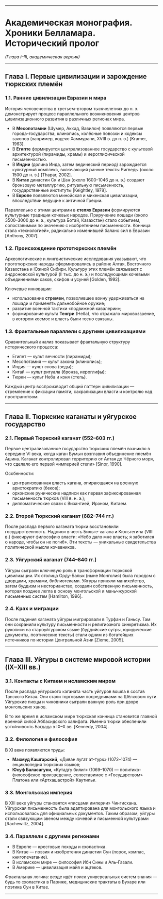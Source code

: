 ﻿---

# **Академическая монография. Хроники Белламара. Исторический пролог**

*(Глава I–III, академическая версия)*

---

## **Глава I. Первые цивилизации и зарождение тюркских племён**

### 1.1. Ранние цивилизации Евразии и мира

История человечества в третьем–втором тысячелетиях до н. э. демонстрирует процесс параллельного возникновения центров цивилизационного развития в различных регионах мира.

* В **Месопотамии** (Шумер, Аккад, Вавилон) появляются первые города-государства, клинопись, колёсные повозки и кодексы законов (например, кодекс Хаммурапи, XVIII в. до н. э.) [Kramer, 1963].
* В **Египте** формируется централизованное государство с культовой архитектурой (пирамиды, храмы) и иероглифической письменностью.
* В **Индии** (долина Инда, затем ведический период) зарождается культурный комплекс, включающий ранние тексты Ригведы (около 1500 до н. э.) [Thapar, 2002].
* В **Китае** династии Ся и Шан (около 1600–1046 до н. э.) создают бронзовую металлургию, ритуальную письменность, государственные институты [Keightley, 1978].
* В **Европе** появляются минойская и микенская цивилизации, впоследствии ведущие к античной Греции.

Параллельно с этими центрами в **степях Евразии** формируются культурные традиции кочевых народов. Приручение лошади (около 3500–3000 до н. э., культура Ботай, Казахстан) стало событием, сопоставимым по значению с изобретением письменности. Конница стала «технологией», радикально изменившей баланс сил в Евразии [Anthony, 2007].

### 1.2. Происхождение прототюркских племён

Археологические и лингвистические исследования указывают, что прототюркские народы сформировались в районе Алтая, Восточного Казахстана и Южной Сибири. Культуру этих племён связывают с андроновской культурой (II тыс. до н. э.) и последующими кочевыми объединениями саков, скифов и усуней [Golden, 1992].

Ключевые инновации:

* использование **стремен**, позволившее воину удерживаться на лошади и применять дальнобойное оружие;
* развитие военной тактики «подвижной кавалерии»;
* формирование культа **Тенгри** (Неба), что отражало мировоззрение, в котором космос и власть были тесно связаны.

### 1.3. Фрактальные параллели с другими цивилизациями

Сравнительный анализ показывает фрактальную структуру исторического процесса:

* Египет — культ вечности (пирамиды);
* Месопотамия — культ закона (клинопись);
* Индия — культ слова (веды);
* Китай — культ ритуала (бронза, иероглифы);
* Тюрки — культ Неба и коня (степь).

Каждый центр воспроизводит общий паттерн цивилизации — стремление к фиксации памяти, сакрализации власти и контролю над пространством.

---

## **Глава II. Тюркские каганаты и уйгурское государство**

### 2.1. Первый Тюркский каганат (552–603 гг.)

Первое централизованное государство тюркских племён возникло в середине VI века, когда каган Бумын возглавил объединение племён Ашина. Каганат контролировал территорию от Алтая до Чёрного моря, что сделало его первой «империей степи» [Sinor, 1990].

Особенности:

* централизованная власть кагана, опирающаяся на военную аристократию (беков);
* орхонские рунические надписи как первая зафиксированная письменность тюрков (VIII в. н. э.);
* дипломатические связи с Византией, Ираном, Китаем.

### 2.2. Второй Тюркский каганат (682–744 гг.)

После распада первого каганата тюрки восстановили государственность. Надписи в честь Бильге-кагана и Кюльтегина (VIII в.) фиксируют философию власти: «Небо дало мне власть; я заботился о народе, чтобы он не погиб». Эти тексты — уникальные свидетельства политической мысли кочевников.

### 2.3. Уйгурский каганат (744–840 гг.)

Уйгуры сыграли ключевую роль в трансформации тюркской цивилизации. Их столица Орду-Балык (ныне Монголия) была городом с дворцами, храмами, библиотеками. Уйгуры приняли манихейство, затем буддизм и несторианство, создали собственную письменность, которая позднее легла в основу монгольской и маньчжурской письменных систем [Hamilton, 1996].

### 2.4. Крах и миграции

После падения каганата уйгуры мигрировали в Турфан и Ганьсу. Там они сохранили культуру письменности и религиозного синкретизма. Их рукописи на староуйгурском языке (буддийские сутры, юридические документы, поэтические тексты) стали одним из богатейших источников по истории Центральной Азии [Zieme, 2005].

---

## **Глава III. Уйгуры в системе мировой истории (IX–XIII вв.)**

### 3.1. Контакты с Китаем и исламским миром

После распада уйгурского каганата часть уйгуров вошла в состав Танского Китая. Они стали торговыми посредниками на Шёлковом пути. Уйгурские писцы и чиновники сыграли важную роль при дворе монгольских ханов.

В то же время в исламском мире тюркская конница становится главной военной силой Аббасидского халифата. Именно тюрки обеспечили устойчивость Багдада в IX–X вв. [Kennedy, 2004].

### 3.2. Филология и философия

В XI веке появляются труды:

* **Махмуд Кашгарский**, «Диван лугат ат-турк» (1072–1074) — энциклопедия тюркских языков;
* **Юсуф Баласагуни**, «Кутадгу билиг» (1069–1070) — политико-философское произведение, сопоставимое с «Государством» Платона или «Артхашастрой» Каутильи.

### 3.3. Монгольская империя

В XIII веке уйгуры становятся «писцами империи» Чингисхана. Уйгурская письменность была адаптирована для монгольского языка и использовалась для официальных документов. Таким образом, уйгуры стали связующим звеном между кочевой и письменной культурами [Rachewiltz, 2004].

### 3.4. Параллели с другими регионами

* В Европе — крестовые походы и схоластика.
* В Китае — поэзия и изобретения династии Сун (порох, компас, книгопечатание).
* В исламском мире — философия Ибн Сины и Аль-Газали.
* В Америке — цивилизация майя и ацтеков.

Фрактальная логика: везде идёт поиск универсальных систем знания — будь то схоластика в Париже, медицинские трактаты в Бухаре или поэтика Сун в Китае.

---

